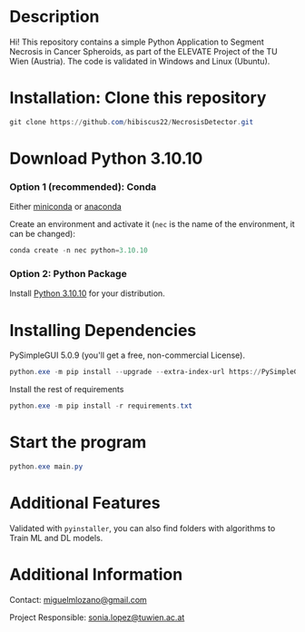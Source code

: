 # Description
Hi! This repository contains a simple Python Application to Segment Necrosis in Cancer Spheroids, as part of the ELEVATE Project of the TU Wien (Austria).
The code is validated in Windows and Linux (Ubuntu).


# Installation: Clone this repository 
```PowerShell
git clone https://github.com/hibiscus22/NecrosisDetector.git
```

# Download Python 3.10.10

### Option 1 (recommended): Conda
Either [miniconda](https://www.anaconda.com/docs/getting-started/miniconda/install#windows-installation) or [anaconda](https://www.anaconda.com/download?utm_source=anacondadocs&utm_medium=documentation&utm_campaign=download&utm_content=installwindows)

Create an environment and activate it (`nec` is the name of the environment, it can be changed):

```PowerShell
conda create -n nec python=3.10.10
```

### Option 2: Python Package
Install [Python 3.10.10](https://www.python.org/downloads/) for your distribution.

# Installing Dependencies

PySimpleGUI 5.0.9 (you'll get a free, non-commercial License).
```PowerShell
python.exe -m pip install --upgrade --extra-index-url https://PySimpleGUI.net/install PySimpleGUI
```

Install the rest of requirements
```PowerShell
python.exe -m pip install -r requirements.txt
```

# Start the program
```PowerShell
python.exe main.py
```

# Additional Features

Validated with `pyinstaller`, you can also find folders with algorithms to Train ML and DL models.

# Additional Information
Contact: miguelmlozano@gmail.com

Project Responsible: sonia.lopez@tuwien.ac.at